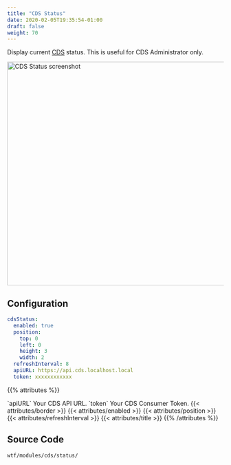 ```yaml
---
title: "CDS Status"
date: 2020-02-05T19:35:54-01:00
draft: false
weight: 70
---
```


Display current [CDS](https://ovh.github.io/cds/) status. This is useful for CDS Administrator only.

<img class="screenshot" src="/imgs/modules/cds_status.png" width="520" alt="CDS Status screenshot" />

## Configuration

```yml
cdsStatus:
  enabled: true
  position:
    top: 0
    left: 0
    height: 3
    width: 2
  refreshInterval: 8
  apiURL: https://api.cds.localhost.local
  token: xxxxxxxxxxxx
```

{{% attributes %}}
  <tr>
    <td>`apiURL`</td>
    <td>Your CDS API URL.</td>
    <td></td>
  </tr>
  <tr>
    <td>`token`</td>
    <td>Your CDS Consumer Token.</td>
    <td></td>
  </tr>
  {{< attributes/border >}}
  {{< attributes/enabled >}}
  {{< attributes/position >}}
  {{< attributes/refreshInterval >}}
  {{< attributes/title >}}
{{% /attributes %}}

## Source Code

```bash
wtf/modules/cds/status/
```
